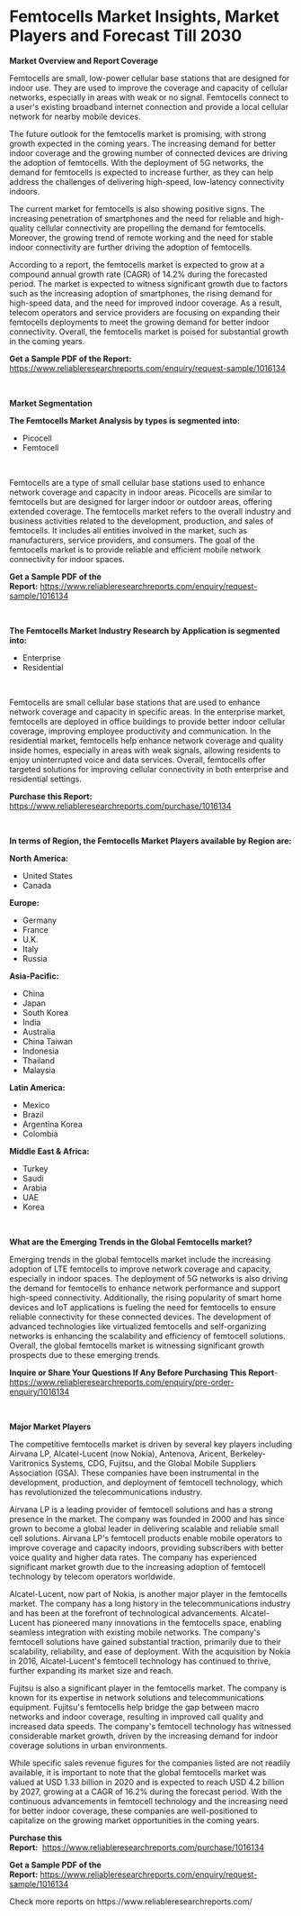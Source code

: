 <p><h1>Femtocells Market Insights, Market Players and Forecast Till 2030</h1></p><p><strong>Market Overview and Report Coverage</strong></p>
<p><p>Femtocells are small, low-power cellular base stations that are designed for indoor use. They are used to improve the coverage and capacity of cellular networks, especially in areas with weak or no signal. Femtocells connect to a user's existing broadband internet connection and provide a local cellular network for nearby mobile devices.</p><p>The future outlook for the femtocells market is promising, with strong growth expected in the coming years. The increasing demand for better indoor coverage and the growing number of connected devices are driving the adoption of femtocells. With the deployment of 5G networks, the demand for femtocells is expected to increase further, as they can help address the challenges of delivering high-speed, low-latency connectivity indoors.</p><p>The current market for femtocells is also showing positive signs. The increasing penetration of smartphones and the need for reliable and high-quality cellular connectivity are propelling the demand for femtocells. Moreover, the growing trend of remote working and the need for stable indoor connectivity are further driving the adoption of femtocells.</p><p>According to a report, the femtocells market is expected to grow at a compound annual growth rate (CAGR) of 14.2% during the forecasted period. The market is expected to witness significant growth due to factors such as the increasing adoption of smartphones, the rising demand for high-speed data, and the need for improved indoor coverage. As a result, telecom operators and service providers are focusing on expanding their femtocells deployments to meet the growing demand for better indoor connectivity. Overall, the femtocells market is poised for substantial growth in the coming years.</p></p>
<p><strong>Get a Sample PDF of the Report:</strong> <a href="https://www.reliableresearchreports.com/enquiry/request-sample/1016134">https://www.reliableresearchreports.com/enquiry/request-sample/1016134</a></p>
<p>&nbsp;</p>
<p><strong>Market Segmentation</strong></p>
<p><strong>The Femtocells Market Analysis by types is segmented into:</strong></p>
<p><ul><li>Picocell</li><li>Femtocell</li></ul></p>
<p>&nbsp;</p>
<p><p>Femtocells are a type of small cellular base stations used to enhance network coverage and capacity in indoor areas. Picocells are similar to femtocells but are designed for larger indoor or outdoor areas, offering extended coverage. The femtocells market refers to the overall industry and business activities related to the development, production, and sales of femtocells. It includes all entities involved in the market, such as manufacturers, service providers, and consumers. The goal of the femtocells market is to provide reliable and efficient mobile network connectivity for indoor spaces.</p></p>
<p><strong>Get a Sample PDF of the Report:</strong>&nbsp;<a href="https://www.reliableresearchreports.com/enquiry/request-sample/1016134">https://www.reliableresearchreports.com/enquiry/request-sample/1016134</a></p>
<p>&nbsp;</p>
<p><strong>The Femtocells Market Industry Research by Application is segmented into:</strong></p>
<p><ul><li>Enterprise</li><li>Residential</li></ul></p>
<p>&nbsp;</p>
<p><p>Femtocells are small cellular base stations that are used to enhance network coverage and capacity in specific areas. In the enterprise market, femtocells are deployed in office buildings to provide better indoor cellular coverage, improving employee productivity and communication. In the residential market, femtocells help enhance network coverage and quality inside homes, especially in areas with weak signals, allowing residents to enjoy uninterrupted voice and data services. Overall, femtocells offer targeted solutions for improving cellular connectivity in both enterprise and residential settings.</p></p>
<p><strong>Purchase this Report:</strong>&nbsp; <a href="https://www.reliableresearchreports.com/purchase/1016134">https://www.reliableresearchreports.com/purchase/1016134</a></p>
<p>&nbsp;</p>
<p><strong>In terms of Region, the Femtocells Market Players available by Region are:</strong></p>
<p>
    <p> <strong> North America: </strong>
        <ul>
            <li>United States</li>
            <li>Canada</li>
        </ul>
        </p> 
    <p> <strong> Europe: </strong>
        <ul>
            <li>Germany</li>
            <li>France</li>
            <li>U.K.</li>
            <li>Italy</li>
            <li>Russia</li>
        </ul>
        </p> 
    <p> <strong> Asia-Pacific: </strong>
        <ul>
            <li>China</li>
            <li>Japan</li>
            <li>South Korea</li>
            <li>India</li>
            <li>Australia</li>
            <li>China Taiwan</li>
            <li>Indonesia</li>
            <li>Thailand</li>
            <li>Malaysia</li>
        </ul>
        </p> 
    <p> <strong> Latin America: </strong>
        <ul>
            <li>Mexico</li>
            <li>Brazil</li>
            <li>Argentina Korea</li>
            <li>Colombia</li>
        </ul>
        </p> 
    <p> <strong> Middle East & Africa: </strong>
        <ul>
            <li>Turkey</li>
            <li>Saudi</li>
            <li>Arabia</li>
            <li>UAE</li>
            <li>Korea</li>
        </ul>
    </p>
    </p>
<p>&nbsp;</p>
<p><strong>What are the Emerging Trends in the Global Femtocells market?</strong></p>
<p><p>Emerging trends in the global femtocells market include the increasing adoption of LTE femtocells to improve network coverage and capacity, especially in indoor spaces. The deployment of 5G networks is also driving the demand for femtocells to enhance network performance and support high-speed connectivity. Additionally, the rising popularity of smart home devices and IoT applications is fueling the need for femtocells to ensure reliable connectivity for these connected devices. The development of advanced technologies like virtualized femtocells and self-organizing networks is enhancing the scalability and efficiency of femtocell solutions. Overall, the global femtocells market is witnessing significant growth prospects due to these emerging trends.</p></p>
<p><strong>Inquire or Share Your Questions If Any Before Purchasing This Report</strong>- <a href="https://www.reliableresearchreports.com/enquiry/pre-order-enquiry/1016134">https://www.reliableresearchreports.com/enquiry/pre-order-enquiry/1016134</a></p>
<p>&nbsp;</p>
<p><strong>Major Market Players</strong></p>
<p><p>The competitive femtocells market is driven by several key players including Airvana LP, Alcatel-Lucent (now Nokia), Antenova, Aricent, Berkeley-Varitronics Systems, CDG, Fujitsu, and the Global Mobile Suppliers Association (GSA). These companies have been instrumental in the development, production, and deployment of femtocell technology, which has revolutionized the telecommunications industry.</p><p>Airvana LP is a leading provider of femtocell solutions and has a strong presence in the market. The company was founded in 2000 and has since grown to become a global leader in delivering scalable and reliable small cell solutions. Airvana LP's femtocell products enable mobile operators to improve coverage and capacity indoors, providing subscribers with better voice quality and higher data rates. The company has experienced significant market growth due to the increasing adoption of femtocell technology by telecom operators worldwide.</p><p>Alcatel-Lucent, now part of Nokia, is another major player in the femtocells market. The company has a long history in the telecommunications industry and has been at the forefront of technological advancements. Alcatel-Lucent has pioneered many innovations in the femtocells space, enabling seamless integration with existing mobile networks. The company's femtocell solutions have gained substantial traction, primarily due to their scalability, reliability, and ease of deployment. With the acquisition by Nokia in 2016, Alcatel-Lucent's femtocell technology has continued to thrive, further expanding its market size and reach.</p><p>Fujitsu is also a significant player in the femtocells market. The company is known for its expertise in network solutions and telecommunications equipment. Fujitsu's femtocells help bridge the gap between macro networks and indoor coverage, resulting in improved call quality and increased data speeds. The company's femtocell technology has witnessed considerable market growth, driven by the increasing demand for indoor coverage solutions in urban environments.</p><p>While specific sales revenue figures for the companies listed are not readily available, it is important to note that the global femtocells market was valued at USD 1.33 billion in 2020 and is expected to reach USD 4.2 billion by 2027, growing at a CAGR of 16.2% during the forecast period. With the continuous advancements in femtocell technology and the increasing need for better indoor coverage, these companies are well-positioned to capitalize on the growing market opportunities in the coming years.</p></p>
<p><strong>Purchase this Report:</strong>&nbsp;&nbsp;<a href="https://www.reliableresearchreports.com/purchase/1016134">https://www.reliableresearchreports.com/purchase/1016134</a></p>
<p></p>
<p><strong>Get a Sample PDF of the Report:</strong>&nbsp;<a href="https://www.reliableresearchreports.com/enquiry/request-sample/1016134">https://www.reliableresearchreports.com/enquiry/request-sample/1016134</a></p>
<p>Check more reports on https://www.reliableresearchreports.com/</p>